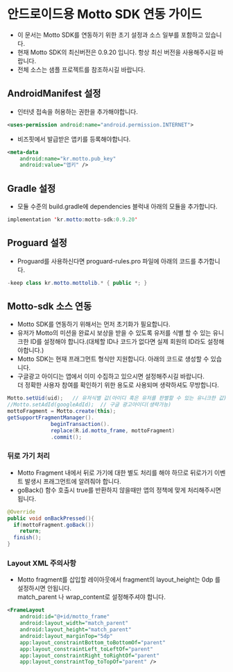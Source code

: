# 안드로이드용 Motto SDK 연동 가이드
* 이 문서는 Motto SDK를 연동하기 위한 초기 설정과 소스 일부를 포함하고 있습니다.
* 현재 Motto SDK의 최신버전은 0.9.20 입니다. 항상 최신 버전을 사용해주시길 바랍니다.
* 전체 소스는 샘플 프로젝트를 참조하시길 바랍니다.

## AndroidManifest 설정
* 인터넷 접속을 허용하는 권한을 추가해야합니다.
```xml
<uses-permission android:name="android.permission.INTERNET">
```

* 비즈핏에서 발급받은 앱키를 등록해야합니다.
```xml
<meta-data 
    android:name="kr.motto.pub_key" 
    android:value="앱키" />
```

## Gradle 설정
* 모듈 수준의 build.gradle에 dependencies 블럭내 아래의 모듈을 추가합니다.
```java
implementation 'kr.motto:motto-sdk:0.9.20'
```

## Proguard 설정
* Proguard를 사용하신다면 proguard-rules.pro 파일에 아래의 코드를 추가합니다.
```java
-keep class kr.motto.mottolib.* { public *; }
```

## Motto-sdk 소스 연동
* Motto SDK를 연동하기 위해서는 먼저 초기화가 필요합니다.
* 유저가 Motto의 미션을 완료시 보상을 받을 수 있도록 유저를 식별 할 수 있는 유니크한 ID를 설정해야 합니다.(대체할 ID나 코드가 없다면 실제 회원의 ID라도 설정해야합니다.)
* Motto SDK는 현재 프래그먼트 형식만 지원합니다. 아래의 코드로 생성할 수 있습니다.
* 구글광고 아이디는 앱에서 이미 수집하고 있으시면 설정해주시길 바랍니다.<br>
  더 정확한 사용자 참여를 확인하기 위한 용도로 사용되며 생략하셔도 무방합니다.
```java
Motto.setUid(uid);   // 유저식별 값(아이디 혹은 유저를 판별할 수 있는 유니크한 값)
//Motto.setAdId(googleAdId);  // 구글 광고아이디(생략가능)
mottoFragment = Motto.create(this); 
getSupportFragmentManager().
              beginTransaction().
              replace(R.id.motto_frame, mottoFragment) 
              .commit();
```

### 뒤로 가기 처리
* Motto Fragment 내에서 뒤로 가기에 대한 별도 처리를 해야 하므로 뒤로가기 이벤트 발생시 프래그먼트에 알려줘야 합니다.
* goBack() 함수 호출시 true를 반환하지 않을때만 앱의 정책에 맞게 처리해주시면 됩니다. 
```java
@Override
public void onBackPressed(){
  if(mottoFragment.goBack())
    return;
  finish();
}
```

### Layout XML 주의사항
* Motto fragment를 삽입할 레이아웃에서 fragment의 layout_height는 0dp 를 설정하시면 안됩니다. <br> match_parent 나 wrap_content로 설정해주셔야 합니다.
```xml
<FrameLayout
    android:id="@+id/motto_frame"
    android:layout_width="match_parent"
    android:layout_height="match_parent"
    android:layout_marginTop="5dp"
    app:layout_constraintBottom_toBottomOf="parent"
    app:layout_constraintLeft_toLeftOf="parent"
    app:layout_constraintRight_toRightOf="parent"
    app:layout_constraintTop_toTopOf="parent" />
```
